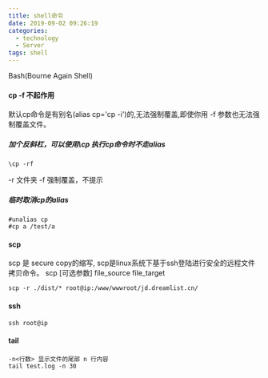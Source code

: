 ```yaml
---
title: shell命令
date: 2019-09-02 09:26:19
categories:
  - technology
  - Server
tags: shell
---
```

Bash(Bourne Again Shell)

#### cp -f 不起作用
默认cp命令是有别名(alias cp='cp -i')的,无法强制覆盖,即使你用 -f 参数也无法强制覆盖文件。
##### 加个反斜杠，可以使用\cp 执行cp命令时不走alias
```
\cp -rf 
```
-r 文件夹
-f 强制覆盖，不提示
##### 临时取消cp的alias
```
#unalias cp
#cp a /test/a
```

#### scp
scp 是 secure copy的缩写, scp是linux系统下基于ssh登陆进行安全的远程文件拷贝命令。
scp [可选参数] file_source file_target 
```
scp -r ./dist/* root@ip:/www/wwwroot/jd.dreamlist.cn/
```

#### ssh
```
ssh root@ip
```
#### tail
```
-n<行数> 显示文件的尾部 n 行内容
tail test.log -n 30

```